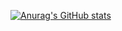 [![Anurag's GitHub stats](https://github-readme-stats.vercel.app/api?username=coldman-47)](https://github.com/anuraghazra/github-readme-stats)

